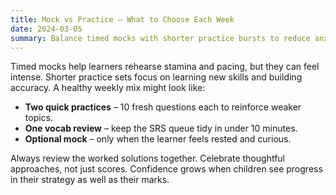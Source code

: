 ```yaml
---
title: Mock vs Practice – What to Choose Each Week
date: 2024-03-05
summary: Balance timed mocks with shorter practice bursts to reduce anxiety.
---
```


Timed mocks help learners rehearse stamina and pacing, but they can feel intense. Shorter practice sets focus on learning new
skills and building accuracy. A healthy weekly mix might look like:

- **Two quick practices** – 10 fresh questions each to reinforce weaker topics.
- **One vocab review** – keep the SRS queue tidy in under 10 minutes.
- **Optional mock** – only when the learner feels rested and curious.

Always review the worked solutions together. Celebrate thoughtful approaches, not just scores. Confidence grows when children see
progress in their strategy as well as their marks.
